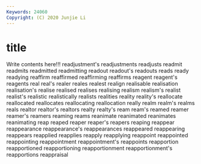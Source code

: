 ```yaml
---
Keywords: 24060
Copyright: (C) 2020 Junjie Li
---
```


# title

Write contents here!!!
readjustment's 
readjustments 
readjusts 
readmit 
readmits 
readmitted 
readmitting 
readout 
readout's
readouts 
reads 
ready 
readying 
reaffirm 
reaffirmed 
reaffirming 
reaffirms 
reagent 
reagent's
reagents 
real 
real's 
realer 
reales 
realest 
realign 
realisable 
realisation 
realisation's
realise 
realised 
realises 
realising 
realism 
realism's 
realist 
realist's 
realistic 
realistically
realists 
realities 
reality 
reality's 
reallocate 
reallocated 
reallocates 
reallocating 
reallocation 
really
realm 
realm's 
realms 
reals 
realtor 
realtor's 
realtors 
realty 
realty's 
ream
ream's 
reamed 
reamer 
reamer's 
reamers 
reaming 
reams 
reanimate 
reanimated 
reanimates
reanimating 
reap 
reaped 
reaper 
reaper's 
reapers 
reaping 
reappear 
reappearance 
reappearance's
reappearances 
reappeared 
reappearing 
reappears 
reapplied 
reapplies 
reapply 
reapplying 
reappoint 
reappointed
reappointing 
reappointment 
reappointment's 
reappoints 
reapportion 
reapportioned 
reapportioning 
reapportionment 
reapportionment's 
reapportions
reappraisal 
